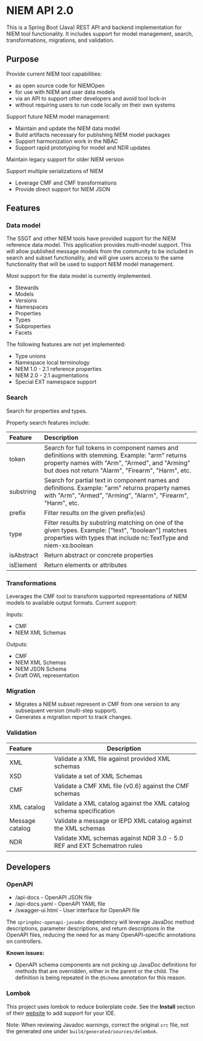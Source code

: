 
# NIEM API 2.0

This is a Spring Boot (Java) REST API and backend implementation for NIEM tool functionality.  It includes support for model management, search, transformations, migrations, and validation.

## Purpose

Provide current NIEM tool capabilities:

- as open source code for NIEMOpen
- for use with NIEM and user data models
- via an API to support other developers and avoid tool lock-in
- without requiring users to run code locally on their own systems

Support future NIEM model management:

- Maintain and update the NIEM data model
- Build artifacts necessary for publishing NIEM model packages
- Support harmonization work in the NBAC
- Support rapid prototyping for model and NDR updates

Maintain legacy support for older NIEM version

Support multiple serializations of NIEM

- Leverage CMF and CMF transformations
- Provide direct support for NIEM JSON

## Features

### Data model

The SSGT and other NIEM tools have provided support for the NIEM reference data model.  This application provides multi-model support.  This will allow published message models from the community to be included in search and subset functionality, and will give users access to the same functionality that will be used to support NIEM model management.

Most support for the data model is currently implemented.

- Stewards
- Models
- Versions
- Namespaces
- Properties
- Types
- Subproperties
- Facets

The following features are not yet implemented:

- Type unions
- Namespace local terminology
- NIEM 1.0 - 2.1 reference properties
- NIEM 2.0 - 2.1 augmentations
- Special EXT namespace support

### Search

Search for properties and types.

Property search features include:

| Feature  | Description |
|:-------- |:----------- |
token      | Search for full tokens in component names and definitions with stemming. Example: "arm" returns property names with "Arm", "Armed", and "Arming" but does not return "Alarm", "Firearm", "Harm", etc.
substring  | Search for partial text in component names and definitions. Example: "arm" returns property names with "Arm", "Armed", "Arming", "Alarm", "Firearm", "Harm", etc.
prefix     | Filter results on the given prefix(es)
type       | Filter results by substring matching on one of the given types. Example: ["text", "boolean"] matches properties with types that include nc:TextType and niem-xs:boolean
isAbstract | Return abstract or concrete properties
isElement  | Return elements or attributes

### Transformations

Leverages the CMF tool to transform supported representations of NIEM models to available output formats.  Current support:

Inputs:

- CMF
- NIEM XML Schemas

Outputs:

- CMF
- NIEM XML Schemas
- NIEM JSON Schema
- Draft OWL representation

### Migration

- Migrates a NIEM subset represent in CMF from one version to any subsequent version (multi-step support).
- Generates a migration report to track changes.

### Validation

| Feature | Description |
|:------- | ----------- |
XML       | Validate a XML file against provided XML schemas
XSD       | Validate a set of XML Schemas
CMF       | Validate a CMF XML file (v0.6) against the CMF schemas
XML catalog | Validate a XML catalog against the XML catalog schema specification
Message catalog | Validate a message or IEPD XML catalog against the XML schemas
NDR       | Validate XML schemas against NDR 3.0 - 5.0 REF and EXT Schematron rules

## Developers

### OpenAPI

- /api-docs - OpenAPI JSON file
- /api-docs.yaml - OpenAPI YAML file
- /swagger-ui.html - User interface for OpenAPI file

The `springdoc-openapi-javadoc` dependency will leverage JavaDoc method descriptions, parameter descriptions, and return descriptions in the OpenAPI files, reducing the need for as many OpenAPI-specific annotations on controllers.

**Known issues:**

- OpenAPI schema components are not picking up JavaDoc definitions for methods that are overridden, either in the parent or the child.  The definition is being repeated in the `@Schema` annotation for this reason.

### Lombok

This project uses lombok to reduce boilerplate code.  See the **Install** section of their [website](https://projectlombok.org/) to add support for your IDE.

Note: When reviewing Javadoc warnings, correct the original `src` file, not the  generated one under `build/generated/sources/delombok`.
